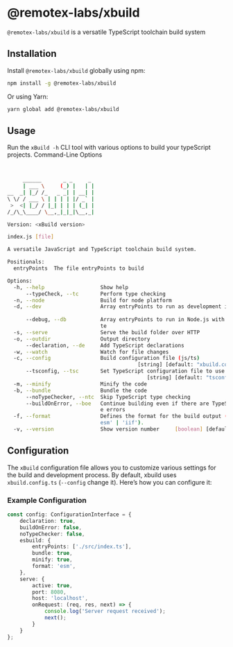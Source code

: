 # @remotex-labs/xbuild

`@remotex-labs/xbuild` is a versatile TypeScript toolchain build system

## Installation

Install `@remotex-labs/xbuild` globally using npm:

```bash
npm install -g @remotex-labs/xbuild
```

Or using Yarn:

```bash
yarn global add @remotex-labs/xbuild
```

## Usage

Run the `xBuild -h` CLI tool with various options to build your typeScript projects.
Command-Line Options

```bash


     ______       _ _     _
     | ___ \     (_) |   | |
__  _| |_/ /_   _ _| | __| |
\ \/ / ___ \ | | | | |/ _` |
 >  <| |_/ / |_| | | | (_| |
/_/\_\____/ \__,_|_|_|\__,_|

Version: <xBuild version>

index.js [file]

A versatile JavaScript and TypeScript toolchain build system.

Positionals:
  entryPoints  The file entryPoints to build                            [string]

Options:
  -h, --help                  Show help                                [boolean]
      --typeCheck, --tc       Perform type checking                    [boolean]
  -n, --node                  Build for node platform                  [boolean]
  -d, --dev                   Array entryPoints to run as development in Node.js
                                                                         [array]
      --debug, --db           Array entryPoints to run in Node.js with debug sta
                              te                                         [array]
  -s, --serve                 Serve the build folder over HTTP         [boolean]
  -o, --outdir                Output directory                          [string]
      --declaration, --de     Add TypeScript declarations              [boolean]
  -w, --watch                 Watch for file changes                   [boolean]
  -c, --config                Build configuration file (js/ts)
                                          [string] [default: "xbuild.config.ts"]
      --tsconfig, --tsc       Set TypeScript configuration file to use
                                             [string] [default: "tsconfig.json"]
  -m, --minify                Minify the code                          [boolean]
  -b, --bundle                Bundle the code                          [boolean]
      --noTypeChecker, --ntc  Skip TypeScript type checking            [boolean]
      --buildOnError, --boe   Continue building even if there are TypeScript typ
                              e errors                                 [boolean]
  -f, --format                Defines the format for the build output ('cjs' | '
                              esm' | 'iif').                            [string]
  -v, --version               Show version number     [boolean] [default: false]

```

## Configuration

The `xBuild` configuration file allows you to customize various settings for the build and development process. By default, xbuild uses `xbuild.config.ts` (`--config` change it). Here’s how you can configure it:

### Example Configuration
```typescript
const config: ConfigurationInterface = {
    declaration: true,
    buildOnError: false,
    noTypeChecker: false,
    esbuild: {
        entryPoints: ['./src/index.ts'],
        bundle: true,
        minify: true,
        format: 'esm',
    },
    serve: {
        active: true,
        port: 8080,
        host: 'localhost',
        onRequest: (req, res, next) => {
            console.log('Server request received');
            next();
        }
    }
};
```
